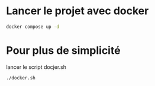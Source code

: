 # Lancer le projet avec docker

```sh
docker compose up -d
```

# Pour plus de simplicité

lancer le script docjer.sh

```sh
./docker.sh
```
